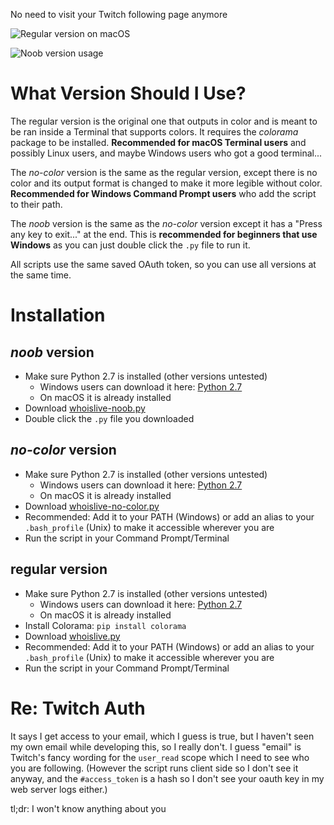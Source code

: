 No need to visit your Twitch following page anymore

![Regular version on macOS](http://i.imgur.com/Ysz5epa.png)

![Noob version usage](https://lambdan.se/d/whoislive-usage.gif)

# What Version Should I Use?

The regular version is the original one that outputs in color and is meant to be ran inside a Terminal that supports colors. It requires the _colorama_ package to be installed. **Recommended for macOS Terminal users** and possibly Linux users, and maybe Windows users who got a good terminal...

The _no-color_ version is the same as the regular version, except there is no color and its output format is changed to make it more legible without color. **Recommended for Windows Command Prompt users** who add the script to their path.

The _noob_ version is the same as the _no-color_ version except it has a "Press any key to exit..." at the end. This is **recommended for beginners that use Windows** as you can just double click the `.py` file to run it.

All scripts use the same saved OAuth token, so you can use all versions at the same time.

# Installation

## _noob_ version

- Make sure Python 2.7 is installed (other versions untested)
	- Windows users can download it here: [Python 2.7](https://www.python.org/ftp/python/2.7.14/python-2.7.14.msi)
	- On macOS it is already installed
- Download [whoislive-noob.py](https://github.com/lambdan/whoislive/raw/master/whoislive-noob.py)
- Double click the `.py` file you downloaded

## _no-color_ version

- Make sure Python 2.7 is installed (other versions untested)
	- Windows users can download it here: [Python 2.7](https://www.python.org/ftp/python/2.7.14/python-2.7.14.msi)
	- On macOS it is already installed
- Download [whoislive-no-color.py](https://github.com/lambdan/whoislive/raw/master/whoislive-no-color.py)
- Recommended: Add it to your PATH (Windows) or add an alias to your `.bash_profile` (Unix) to make it accessible wherever you are
- Run the script in your Command Prompt/Terminal

## regular version

- Make sure Python 2.7 is installed (other versions untested)
	- Windows users can download it here: [Python 2.7](https://www.python.org/ftp/python/2.7.14/python-2.7.14.msi)
	- On macOS it is already installed
- Install Colorama: `pip install colorama`
- Download [whoislive.py](https://github.com/lambdan/whoislive/raw/master/whoislive.py)
- Recommended: Add it to your PATH (Windows) or add an alias to your `.bash_profile` (Unix) to make it accessible wherever you are
- Run the script in your Command Prompt/Terminal

# Re: Twitch Auth

It says I get access to your email, which I guess is true, but I haven't seen my own email while developing this, so I really don't. I guess "email" is Twitch's fancy wording for the `user_read` scope which I need to see who you are following.
(However the script runs client side so I don't see it anyway, and the `#access_token` is a hash so I don't see your oauth key in my web server logs either.)

tl;dr: I won't know anything about you
